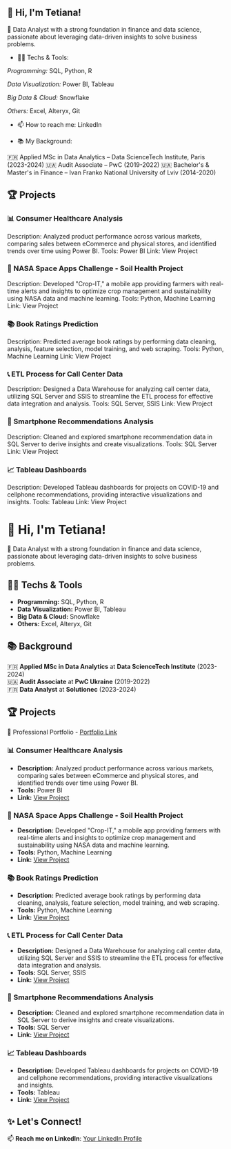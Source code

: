 ## 👋 Hi, I'm Tetiana!

🔎 Data Analyst with a strong foundation in finance and data science, passionate about leveraging data-driven insights to solve business problems.

- 👩‍💻 Techs & Tools:

_Programming:_ SQL, Python, R

_Data Visualization:_ Power BI, Tableau

_Big Data & Cloud:_ Snowflake

_Others:_ Excel, Alteryx, Git

- 📫 How to reach me: LinkedIn

- 📚 My Background:

🇫🇷 Applied MSc in Data Analytics – Data ScienceTech Institute, Paris (2023-2024)
🇺🇦 Audit Associate – PwC (2019-2022)
🇺🇦 Bachelor's & Master's in Finance – Ivan Franko National University of Lviv (2014-2020)


## 🏆 Projects

### 📊 Consumer Healthcare Analysis
Description: Analyzed product performance across various markets, comparing sales between eCommerce and physical stores, and identified trends over time using Power BI.
Tools: Power BI
Link: View Project

### 🌱 NASA Space Apps Challenge - Soil Health Project
Description: Developed "Crop-IT," a mobile app providing farmers with real-time alerts and insights to optimize crop management and sustainability using NASA data and machine learning.
Tools: Python, Machine Learning
Link: View Project

### 📚 Book Ratings Prediction
Description: Predicted average book ratings by performing data cleaning, analysis, feature selection, model training, and web scraping.
Tools: Python, Machine Learning
Link: View Project

### 📞 ETL Process for Call Center Data
Description: Designed a Data Warehouse for analyzing call center data, utilizing SQL Server and SSIS to streamline the ETL process for effective data integration and analysis.
Tools: SQL Server, SSIS
Link: View Project

### 📱 Smartphone Recommendations Analysis
Description: Cleaned and explored smartphone recommendation data in SQL Server to derive insights and create visualizations.
Tools: SQL Server
Link: View Project

### 📈 Tableau Dashboards
Description: Developed Tableau dashboards for projects on COVID-19 and cellphone recommendations, providing interactive visualizations and insights.
Tools: Tableau
Link: View Project



# 👋 Hi, I'm Tetiana!  
🔎 Data Analyst with a strong foundation in finance and data science, passionate about leveraging data-driven insights to solve business problems.  

## 👩‍💻 Techs & Tools  
- **Programming:** SQL, Python, R  
- **Data Visualization:** Power BI, Tableau  
- **Big Data & Cloud:** Snowflake  
- **Others:** Excel, Alteryx, Git  

## 📚 Background  
🇫🇷 **Applied MSc in Data Analytics** at **Data ScienceTech Institute** (2023-2024)  
🇺🇦 **Audit Associate** at **PwC Ukraine** (2019-2022)  
🇫🇷 **Data Analyst** at **Solutionec** (2023-2024)  

## 🏆 Projects  

📂 Professional Portfolio - [Portfolio Link](https://tetianashchudla.github.io/Portfolio/)


### 📊 Consumer Healthcare Analysis  
- **Description:** Analyzed product performance across various markets, comparing sales between eCommerce and physical stores, and identified trends over time using Power BI.  
- **Tools:** Power BI  
- **Link:** [View Project](https://github.com/TetianaShchudla/CHC-data-PowerBI)  

### 🌱 NASA Space Apps Challenge - Soil Health Project  
- **Description:** Developed "Crop-IT," a mobile app providing farmers with real-time alerts and insights to optimize crop management and sustainability using NASA data and machine learning.  
- **Tools:** Python, Machine Learning  
- **Link:** [View Project](https://github.com/TetianaShchudla/hackathon)  

### 📚 Book Ratings Prediction  
- **Description:** Predicted average book ratings by performing data cleaning, analysis, feature selection, model training, and web scraping.  
- **Tools:** Python, Machine Learning  
- **Link:** [View Project](https://github.com/TetianaShchudla/Book-Ratings-Prediction-Project)  

### 📞 ETL Process for Call Center Data  
- **Description:** Designed a Data Warehouse for analyzing call center data, utilizing SQL Server and SSIS to streamline the ETL process for effective data integration and analysis.  
- **Tools:** SQL Server, SSIS  
- **Link:** [View Project](https://github.com/TetianaShchudla/ETL-project_Call-Center)  

### 📱 Smartphone Recommendations Analysis  
- **Description:** Cleaned and explored smartphone recommendation data in SQL Server to derive insights and create visualizations.  
- **Tools:** SQL Server  
- **Link:** [View Project](https://github.com/TetianaShchudla/Cellphones_Recomendations-SQL_Project)  

### 📈 Tableau Dashboards  
- **Description:** Developed Tableau dashboards for projects on COVID-19 and cellphone recommendations, providing interactive visualizations and insights.  
- **Tools:** Tableau  
- **Link:** [View Project](https://public.tableau.com/app/profile/tetiana.shchudla/vizzes)  

## ✨ Let's Connect!  
📫 **Reach me on LinkedIn**: [Your LinkedIn Profile](https://www.linkedin.com/in/tetiana-shchudla/)  
